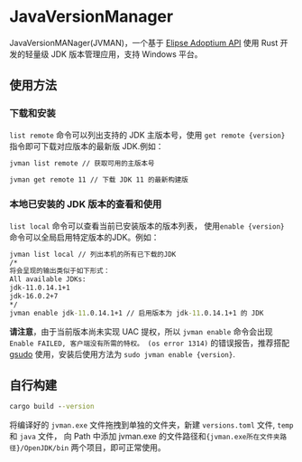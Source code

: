 # JavaVersionManager

JavaVersionMANager(JVMAN)，一个基于 [Elipse Adoptium API](https://api.adoptium.net/) 使用 Rust 开发的轻量级 JDK 版本管理应用，支持 Windows 平台。

## 使用方法

### 下载和安装

`list remote` 命令可以列出支持的 JDK 主版本号，使用 `get remote {version}` 指令即可下载对应版本的最新版 JDK.例如：

```cmd
jvman list remote // 获取可用的主版本号

jvman get remote 11 // 下载 JDK 11 的最新构建版
```

### 本地已安装的 JDK 版本的查看和使用

`list local` 命令可以查看当前已安装版本的版本列表， 使用`enable {version}` 命令可以全局启用特定版本的JDK。例如：

```cmd
jvman list local // 列出本机的所有已下载的JDK
/*
将会呈现的输出类似于如下形式：
All available JDKs:
jdk-11.0.14.1+1
jdk-16.0.2+7
*/
jvman enable jdk-11.0.14.1+1 // 启用版本为 jdk-11.0.14.1+1 的 JDK
```
**请注意**，由于当前版本尚未实现 UAC 提权，所以 `jvman enable` 命令会出现 `Enable FAILED, 客户端没有所需的特权。 (os error 1314)` 的错误报告，推荐搭配 [gsudo](https://github.com/gerardog/gsudo) 使用，安装后使用方法为 `sudo jvman enable {version}`.

## 自行构建

``` cmd
cargo build --version
```

将编译好的 `jvman.exe` 文件拖拽到单独的文件夹，新建 `versions.toml` 文件, `temp` 和 `java` 文件， 向 Path 中添加 jvman.exe 的文件路径和`{jvman.exe所在文件夹路径}/OpenJDK/bin` 两个项目，即可正常使用。